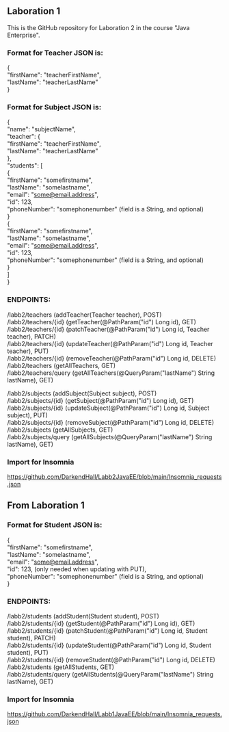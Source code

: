 ## Laboration 1

This is the GitHub repository for Laboration 2 in the course "Java Enterprise".

### Format for Teacher JSON is:

{\
"firstName": "teacherFirstName",\
"lastName": "teacherLastName"\
}

### Format for Subject JSON is:

{\
"name": "subjectName",\
"teacher": {\
"firstName": "teacherFirstName",\
"lastName": "teacherLastName"\
},\
"students": [\
{ \
"firstName": "somefirstname", \
"lastName": "somelastname", \
"email": "some@email.address", \
"id": 123, \
"phoneNumber": "somephonenumber" (field is a String, and optional) \
} \
{ \
"firstName": "somefirstname", \
"lastName": "somelastname", \
"email": "some@email.address", \
"id": 123, \
"phoneNumber": "somephonenumber" (field is a String, and optional) \
}\
]\
}

### ENDPOINTS:

/labb2/teachers         (addTeacher(Teacher teacher), POST)\
/labb2/teachers/{id}    (getTeacher(@PathParam("id") Long id), GET)\
/labb2/teachers/{id}    (patchTeacher(@PathParam("id") Long id, Teacher teacher), PATCH)\
/labb2/teachers/{id}    (updateTeacher(@PathParam("id") Long id, Teacher teacher), PUT)\
/labb2/teachers/{id}    (removeTeacher(@PathParam("id") Long id, DELETE)\
/labb2/teachers         (getAllTeachers, GET)\
/labb2/teachers/query   (getAllTeachers(@QueryParam("lastName") String lastName), GET)

/labb2/subjects         (addSubject(Subject subject), POST)\
/labb2/subjects/{id}    (getSubject(@PathParam("id") Long id), GET)\
/labb2/subjects/{id}    (updateSubject(@PathParam("id") Long id, Subject subject), PUT)\
/labb2/subjects/{id}    (removeSubject(@PathParam("id") Long id, DELETE)\
/labb2/subjects         (getAllSubjects, GET)\
/labb2/subjects/query   (getAllSubjects(@QueryParam("lastName") String lastName), GET)

### Import for Insomnia

https://github.com/DarkendHall/Labb2JavaEE/blob/main/Insomnia_requests.json

## From Laboration 1

### Format for Student JSON is:

{ \
"firstName": "somefirstname", \
"lastName": "somelastname", \
"email": "some@email.address", \
"id": 123, (only needed when updating with PUT), \
"phoneNumber": "somephonenumber" (field is a String, and optional) \
}

### ENDPOINTS:

/labb2/students         (addStudent(Student student), POST)\
/labb2/students/{id}    (getStudent(@PathParam("id") Long id), GET)\
/labb2/students/{id}    (patchStudent(@PathParam("id") Long id, Student student), PATCH)\
/labb2/students/{id}    (updateStudent(@PathParam("id") Long id, Student student), PUT)\
/labb2/students/{id}    (removeStudent(@PathParam("id") Long id, DELETE)\
/labb2/students         (getAllStudents, GET)\
/labb2/students/query   (getAllStudents(@QueryParam("lastName") String lastName), GET)

### Import for Insomnia

https://github.com/DarkendHall/Labb1JavaEE/blob/main/Insomnia_requests.json
